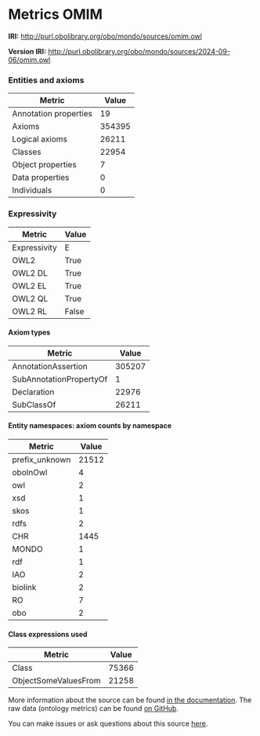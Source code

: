 # Metrics OMIM

**IRI:** http://purl.obolibrary.org/obo/mondo/sources/omim.owl

**Version IRI:** http://purl.obolibrary.org/obo/mondo/sources/2024-09-06/omim.owl

### Entities and axioms

| Metric | Value |
| ------ | ----- |
| Annotation properties | 19 |
| Axioms | 354395 |
| Logical axioms | 26211 |
| Classes | 22954 |
| Object properties | 7 |
| Data properties | 0 |
| Individuals | 0 |


### Expressivity

| Metric | Value |
| ------ | ----- |
| Expressivity | E |
| OWL2 | True |
| OWL2 DL | True |
| OWL2 EL | True |
| OWL2 QL | True |
| OWL2 RL | False |

#### Axiom types

| Metric | Value |
| ------ | ----- |
| AnnotationAssertion | 305207 |
| SubAnnotationPropertyOf | 1 |
| Declaration | 22976 |
| SubClassOf | 26211 |


#### Entity namespaces: axiom counts by namespace

| Metric | Value |
| ------ | ----- |
| prefix_unknown | 21512 |
| oboInOwl | 4 |
| owl | 2 |
| xsd | 1 |
| skos | 1 |
| rdfs | 2 |
| CHR | 1445 |
| MONDO | 1 |
| rdf | 1 |
| IAO | 2 |
| biolink | 2 |
| RO | 7 |
| obo | 2 |


#### Class expressions used

| Metric | Value |
| ------ | ----- |
| Class | 75366 |
| ObjectSomeValuesFrom | 21258 |


More information about the source can be found [in the documentation](../sources.md). The raw data (ontology metrics) can be found [on GitHub](https://github.com/monarch-initiative/mondo-ingest/tree/main/src/ontology/metadata).

You can make issues or ask questions about this source [here](https://github.com/monarch-initiative/mondo-ingest/issues).

